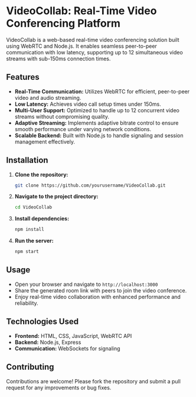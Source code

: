 # VideoCollab: Real-Time Video Conferencing Platform

VideoCollab is a web-based real-time video conferencing solution built using WebRTC and Node.js. It enables seamless peer-to-peer communication with low latency, supporting up to 12 simultaneous video streams with sub-150ms connection times.

## Features

- **Real-Time Communication:** Utilizes WebRTC for efficient, peer-to-peer video and audio streaming.
- **Low Latency:** Achieves video call setup times under 150ms.
- **Multi-User Support:** Optimized to handle up to 12 concurrent video streams without compromising quality.
- **Adaptive Streaming:** Implements adaptive bitrate control to ensure smooth performance under varying network conditions.
- **Scalable Backend:** Built with Node.js to handle signaling and session management effectively.

## Installation

1. **Clone the repository:**
    ```bash
    git clone https://github.com/yourusername/VideoCollab.git
    ```
2. **Navigate to the project directory:**
    ```bash
    cd VideoCollab
    ```
3. **Install dependencies:**
    ```bash
    npm install
    ```
4. **Run the server:**
    ```bash
    npm start
    ```

## Usage

- Open your browser and navigate to `http://localhost:3000`
- Share the generated room link with peers to join the video conference.
- Enjoy real-time video collaboration with enhanced performance and reliability.

## Technologies Used

- **Frontend:** HTML, CSS, JavaScript, WebRTC API
- **Backend:** Node.js, Express
- **Communication:** WebSockets for signaling

## Contributing

Contributions are welcome! Please fork the repository and submit a pull request for any improvements or bug fixes.

